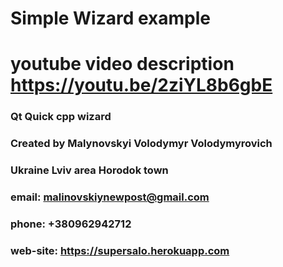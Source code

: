 # Simple Wizard example
# youtube video description https://youtu.be/2ziYL8b6gbE

### Qt Quick cpp wizard

### Created by Malynovskyi Volodymyr Volodymyrovich
### Ukraine Lviv area Horodok town

### email: malinovskiynewpost@gmail.com
### phone: +380962942712
### web-site: https://supersalo.herokuapp.com 

